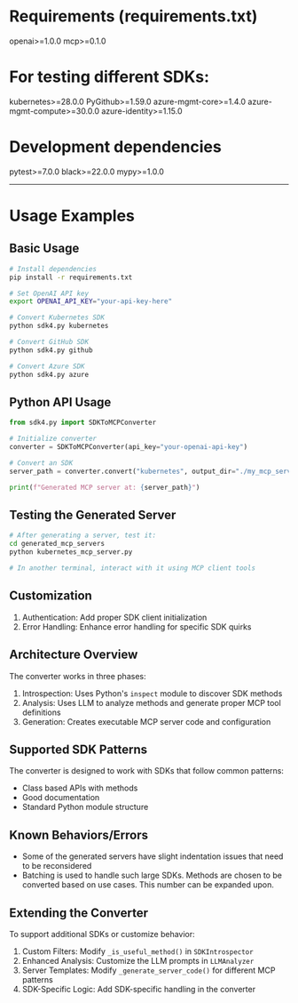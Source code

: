 # Requirements (requirements.txt)
openai>=1.0.0
mcp>=0.1.0

# For testing different SDKs:
kubernetes>=28.0.0
PyGithub>=1.59.0
azure-mgmt-core>=1.4.0
azure-mgmt-compute>=30.0.0
azure-identity>=1.15.0

# Development dependencies
pytest>=7.0.0
black>=22.0.0
mypy>=1.0.0

---

# Usage Examples

## Basic Usage

```bash
# Install dependencies
pip install -r requirements.txt

# Set OpenAI API key
export OPENAI_API_KEY="your-api-key-here"

# Convert Kubernetes SDK
python sdk4.py kubernetes

# Convert GitHub SDK  
python sdk4.py github

# Convert Azure SDK
python sdk4.py azure
```

## Python API Usage

```python
from sdk4.py import SDKToMCPConverter

# Initialize converter
converter = SDKToMCPConverter(api_key="your-openai-api-key")

# Convert an SDK
server_path = converter.convert("kubernetes", output_dir="./my_mcp_servers")

print(f"Generated MCP server at: {server_path}")
```

## Testing the Generated Server

```bash
# After generating a server, test it:
cd generated_mcp_servers
python kubernetes_mcp_server.py

# In another terminal, interact with it using MCP client tools
```

## Customization

1. Authentication: Add proper SDK client initialization
2. Error Handling: Enhance error handling for specific SDK quirks

## Architecture Overview

The converter works in three phases:

1. Introspection: Uses Python's `inspect` module to discover SDK methods
2. Analysis: Uses LLM to analyze methods and generate proper MCP tool definitions
3. Generation: Creates executable MCP server code and configuration

## Supported SDK Patterns

The converter is designed to work with SDKs that follow common patterns:
- Class based APIs with methods
- Good  documentation
- Standard Python module structure

## Known Behaviors/Errors

- Some of the generated servers have slight indentation issues that need to be reconsidered
- Batching is used to handle such large SDKs. Methods are chosen to be converted based on use cases. This number can be expanded upon.

## Extending the Converter

To support additional SDKs or customize behavior:

1. Custom Filters: Modify `_is_useful_method()` in `SDKIntrospector`
2. Enhanced Analysis: Customize the LLM prompts in `LLMAnalyzer`
3. Server Templates: Modify `_generate_server_code()` for different MCP patterns
4. SDK-Specific Logic: Add SDK-specific handling in the converter

